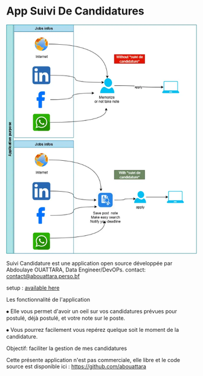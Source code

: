 # App Suivi De Candidatures

![application purpose](suivi_candidature.webp)

Suivi Candidature est une application  open source développée par Abdoulaye OUATTARA, Data Engineer/DevOPs.
contact: contact@abouattara.perso.bf

setup : [available here](https://drive.google.com/drive/folders/1hJtliq0oTOd5LCdyZLP1wvvg47HZQ8wo?usp=sharing)

Les fonctionnalité de l'application

⦁	Elle vous permet d'avoir un oeil sur vos candidatures prévues pour postulé, déjà postulé, et votre note sur le poste.

⦁	Vous pourrez facilement vous repérez quelque soit le moment de la candidature.

Objectif: faciliter la gestion de mes candidatures

Cette présente application n'est pas commerciale, elle libre et le code source est disponible ici : https://github.com/abouattara
